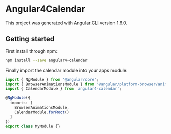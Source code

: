 # Angular4Calendar

This project was generated with [Angular CLI](https://github.com/angular/angular-cli) version 1.6.0.

## Getting started

First install through npm:

```bash
npm install --save angular4-calendar
```

Finally import the calendar module into your apps module:

```typescript
import { NgModule } from '@angular/core';
import { BrowserAnimationsModule } from '@angular/platform-browser/animations';
import { CalendarModule } from 'angular4-calendar';

@NgModule({
  imports: [
    BrowserAnimationsModule,
    CalendarModule.forRoot()
  ]
})
export class MyModule {}
```
